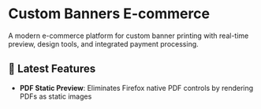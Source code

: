 # Custom Banners E-commerce

A modern e-commerce platform for custom banner printing with real-time preview, design tools, and integrated payment processing.

## 🎯 Latest Features
- **PDF Static Preview**: Eliminates Firefox native PDF controls by rendering PDFs as static images
